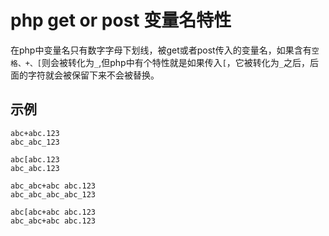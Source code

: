 # php get or post 变量名特性

在php中变量名只有数字字母下划线，被get或者post传入的变量名，如果含有`空格、+、[`则会被转化为`_`,但php中有个特性就是如果传入`[`，它被转化为`_`之后，后面的字符就会被保留下来不会被替换。



## 示例

```
abc+abc.123
abc_abc_123

abc[abc.123
abc_abc.123

abc_abc+abc abc.123
abc_abc_abc_abc_123

abc[abc+abc abc.123
abc_abc+abc abc.123
```

